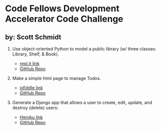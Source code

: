 # Code Fellows Development Accelerator Code Challenge
## by: Scott Schmidt 

1.  Use object-oriented Python to model a public library
    (w/ three classes: Library, Shelf, & Book).
    * [repl.it link](http://repl.it/g0T/1)
    * [GitHub Repo](https://github.com/sjschmidt44/cf_challenge)

2.  Make a simple html page to manage Todos.
    * [jsfiddle link](http://jsfiddle.net/e8eep10p/)
    * [GitHub Repo](https://github.com/sjschmidt44/cf_challenge)

3. Generate a Django app that allows a user to create, edit, update, and destroy (delete) users:
    * [Heroku link](https://infinite-gorge-2748.herokuapp.com/home/)
    * [GitHub Repo](https://github.com/sjschmidt44/cf_django_project)
